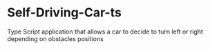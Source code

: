 # Self-Driving-Car-ts
Type Script application that allows a car to decide to turn left or right depending on obstacles positions
